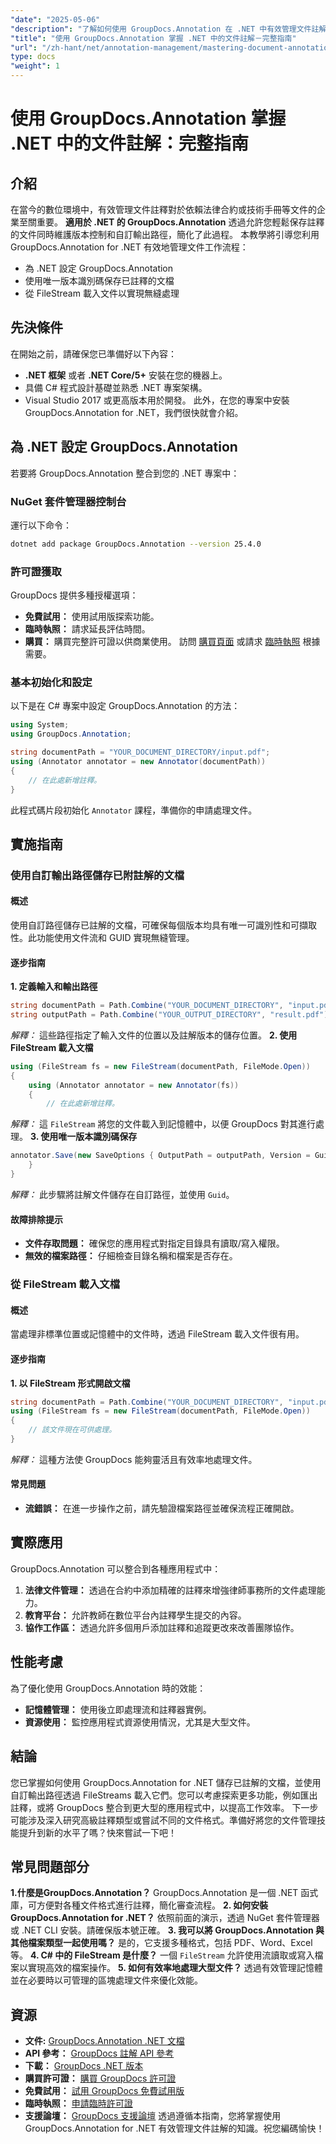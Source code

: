 ```yaml
---
"date": "2025-05-06"
"description": "了解如何使用 GroupDocs.Annotation 在 .NET 中有效管理文件註解。本指南涵蓋了註釋文件的設定、自訂以及保存的最佳實務。"
"title": "使用 GroupDocs.Annotation 掌握 .NET 中的文件註解－完整指南"
"url": "/zh-hant/net/annotation-management/mastering-document-annotation-dotnet-groupdocs/"
type: docs
"weight": 1
---
```


# 使用 GroupDocs.Annotation 掌握 .NET 中的文件註解：完整指南
## 介紹
在當今的數位環境中，有效管理文件註釋對於依賴法律合約或技術手冊等文件的企業至關重要。 **適用於 .NET 的 GroupDocs.Annotation** 透過允許您輕鬆保存註釋的文件同時維護版本控制和自訂輸出路徑，簡化了此過程。
本教學將引導您利用 GroupDocs.Annotation for .NET 有效地管理文件工作流程：
- 為 .NET 設定 GroupDocs.Annotation
- 使用唯一版本識別碼保存已註釋的文檔
- 從 FileStream 載入文件以實現無縫處理

## 先決條件
在開始之前，請確保您已準備好以下內容：
- **.NET 框架** 或者 **.NET Core/5+** 安裝在您的機器上。
- 具備 C# 程式設計基礎並熟悉 .NET 專案架構。
- Visual Studio 2017 或更高版本用於開發。
此外，在您的專案中安裝 GroupDocs.Annotation for .NET，我們很快就會介紹。

## 為 .NET 設定 GroupDocs.Annotation
若要將 GroupDocs.Annotation 整合到您的 .NET 專案中：
### NuGet 套件管理器控制台
運行以下命令：
```bash
dotnet add package GroupDocs.Annotation --version 25.4.0
```
### 許可證獲取
GroupDocs 提供多種授權選項：
- **免費試用：** 使用試用版探索功能。
- **臨時執照：** 請求延長評估時間。
- **購買：** 購買完整許可證以供商業使用。
訪問 [購買頁面](https://purchase.groupdocs.com/buy) 或請求 [臨時執照](https://purchase.groupdocs.com/temporary-license/) 根據需要。

### 基本初始化和設定
以下是在 C# 專案中設定 GroupDocs.Annotation 的方法：
```csharp
using System;
using GroupDocs.Annotation;

string documentPath = "YOUR_DOCUMENT_DIRECTORY/input.pdf";
using (Annotator annotator = new Annotator(documentPath))
{
    // 在此處新增註釋。
}
```
此程式碼片段初始化 `Annotator` 課程，準備你的申請處理文件。

## 實施指南
### 使用自訂輸出路徑儲存已附註解的文檔
#### 概述
使用自訂路徑儲存已註解的文檔，可確保每個版本均具有唯一可識別性和可擷取性。此功能使用文件流和 GUID 實現無縫管理。
#### 逐步指南
**1. 定義輸入和輸出路徑**
```csharp
string documentPath = Path.Combine("YOUR_DOCUMENT_DIRECTORY", "input.pdf");
string outputPath = Path.Combine("YOUR_OUTPUT_DIRECTORY", "result.pdf");
```
*解釋：* 這些路徑指定了輸入文件的位置以及註解版本的儲存位置。
**2. 使用 FileStream 載入文檔**
```csharp
using (FileStream fs = new FileStream(documentPath, FileMode.Open))
{
    using (Annotator annotator = new Annotator(fs))
    {
        // 在此處新增註釋。
```
*解釋：* 這 `FileStream` 將您的文件載入到記憶體中，以便 GroupDocs 對其進行處理。
**3. 使用唯一版本識別碼保存**
```csharp
annotator.Save(new SaveOptions { OutputPath = outputPath, Version = Guid.NewGuid().ToString() });
    }
}
```
*解釋：* 此步驟將註解文件儲存在自訂路徑，並使用 `Guid`。
#### 故障排除提示
- **文件存取問題：** 確保您的應用程式對指定目錄具有讀取/寫入權限。
- **無效的檔案路徑：** 仔細檢查目錄名稱和檔案是否存在。
### 從 FileStream 載入文檔
#### 概述
當處理非標準位置或記憶體中的文件時，透過 FileStream 載入文件很有用。
#### 逐步指南
**1. 以 FileStream 形式開啟文檔**
```csharp
string documentPath = Path.Combine("YOUR_DOCUMENT_DIRECTORY", "input.pdf");
using (FileStream fs = new FileStream(documentPath, FileMode.Open))
{
    // 該文件現在可供處理。
}
```
*解釋：* 這種方法使 GroupDocs 能夠靈活且有效率地處理文件。
#### 常見問題
- **流錯誤：** 在進一步操作之前，請先驗證檔案路徑並確保流程正確開啟。
## 實際應用
GroupDocs.Annotation 可以整合到各種應用程式中：
1. **法律文件管理：** 透過在合約中添加精確的註釋來增強律師事務所的文件處理能力。
2. **教育平台：** 允許教師在數位平台內註釋學生提交的內容。
3. **協作工作區：** 透過允許多個用戶添加註釋和追蹤更改來改善團隊協作。
## 性能考慮
為了優化使用 GroupDocs.Annotation 時的效能：
- **記憶體管理：** 使用後立即處理流和註釋器實例。
- **資源使用：** 監控應用程式資源使用情況，尤其是大型文件。
## 結論
您已掌握如何使用 GroupDocs.Annotation for .NET 儲存已註解的文檔，並使用自訂輸出路徑透過 FileStreams 載入它們。您可以考慮探索更多功能，例如匯出註釋，或將 GroupDocs 整合到更大型的應用程式中，以提高工作效率。
下一步可能涉及深入研究高級註釋類型或嘗試不同的文件格式。準備好將您的文件管理技能提升到新的水平了嗎？快來嘗試一下吧！
## 常見問題部分
**1.什麼是GroupDocs.Annotation？**
GroupDocs.Annotation 是一個 .NET 函式庫，可方便對各種文件格式進行註釋，簡化審查流程。
**2. 如何安裝 GroupDocs.Annotation for .NET？**
依照前面的演示，透過 NuGet 套件管理器或 .NET CLI 安裝。請確保版本號正確。
**3. 我可以將 GroupDocs.Annotation 與其他檔案類型一起使用嗎？**
是的，它支援多種格式，包括 PDF、Word、Excel 等。
**4. C# 中的 FileStream 是什麼？**
一個 `FileStream` 允許使用流讀取或寫入檔案以實現高效的檔案操作。
**5. 如何有效率地處理大型文件？**
透過有效管理記憶體並在必要時以可管理的區塊處理文件來優化效能。
## 資源
- **文件:** [GroupDocs.Annotation .NET 文檔](https://docs.groupdocs.com/annotation/net/)
- **API 參考：** [GroupDocs 註解 API 參考](https://reference.groupdocs.com/annotation/net/)
- **下載：** [GroupDocs .NET 版本](https://releases.groupdocs.com/annotation/net/)
- **購買許可證：** [購買 GroupDocs 許可證](https://purchase.groupdocs.com/buy)
- **免費試用：** [試用 GroupDocs 免費試用版](https://releases.groupdocs.com/annotation/net/)
- **臨時執照：** [申請臨時許可證](https://purchase.groupdocs.com/temporary-license/)
- **支援論壇：** [GroupDocs 支援論壇](https://forum.groupdocs.com/c/annotation/)
透過遵循本指南，您將掌握使用 GroupDocs.Annotation for .NET 有效管理文件註解的知識。祝您編碼愉快！